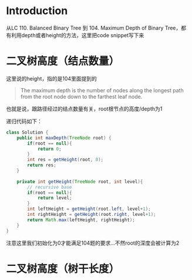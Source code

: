 # Introduction

从LC  110. Balanced Binary Tree 到  104. Maximum Depth of Binary Tree，都有利用depth或者height的方法，这里把code snippet写下来

# 二叉树高度（结点数量）

这里说的height，指的是104里面提到的

> The maximum depth is the number of nodes along the longest path from the root node down to the farthest leaf node.

也就是说，跟路径经过的结点数量有关，root根节点的高度/depth为1

递归代码如下：

```java
class Solution {
    public int maxDepth(TreeNode root) {
        if(root == null){
            return 0;
        }
        int res = getHeight(root, 0);
        return res;
    }
    
    private int getHeight(TreeNode root, int level){
        // recursive base
        if(root == null){
            return level;
        }
        int leftHeight = getHeight(root.left, level+1);
        int rightHeight = getHeight(root.right, level+1);
        return Math.max(leftHeight, rightHeight);
    }
}
```

注意这里我们初始化为0才能满足104题的要求...不然root的深度会被计算为2


# 二叉树高度（树干长度）